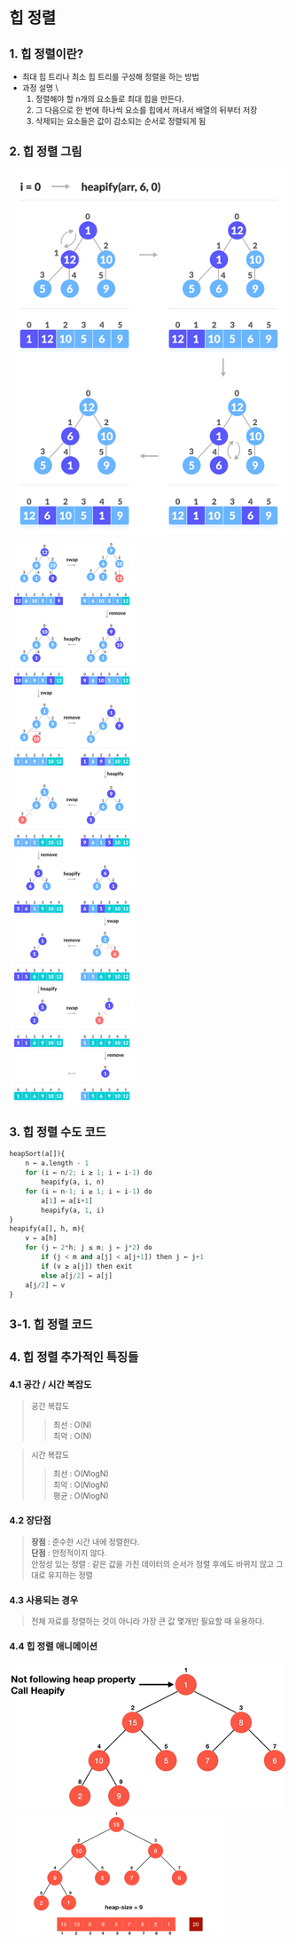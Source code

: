 힙 정렬 
====


## 1. 힙 정렬이란?
- 최대 힙 트리나 최소 힙 트리를 구성해 정렬을 하는 방법
- 과정 설명 \
    1. 정렬해야 할 n개의 요소들로 최대 힙을 만든다.
    2. 그 다음으로 한 번에 하나씩 요소를 힙에서 꺼내서 배열의 뒤부터 저장
    3. 삭제되는 요소들은 값이 감소되는 순서로 정렬되게 됨

## 2. 힙 정렬 그림
![Alt text](/imgs/heapsort1.png)
![Alt text](/imgs/heapsort2.png)


## 3. 힙 정렬 수도 코드
```python
heapSort(a[]){
    n ← a.length - 1
    for (i ← n/2; i ≥ 1; i ← i-1) do
        heapify(a, i, n)
    for (i ← n-1; i ≥ 1; i ← i-1) do
        a[1] ↔ a[i+1]
        heapify(a, 1, i)
}
heapify(a[], h, m){
    v ← a[h]
    for (j ← 2*h; j ≤ m; j ← j*2) do
        if (j < m and a[j] < a[j+1]) then j ← j+1
        if (v ≥ a[j]) then exit
        else a[j/2] ← a[j]
    a[j/2] ← v
}

```

## 3-1.  힙 정렬 코드

## 4. 힙 정렬 추가적인 특징들
### 4.1 공간 / 시간 복잡도
>공간 복잡도
> > 최선 : O(N) \
최악 : O(N)

>시간 복잡도
> >  최선 : O(𝑁logN) \
최악 : O(𝑁logN) \
평균 : O(𝑁logN)

### 4.2 장단점
> **장점** : 준수한 시간 내에 정렬한다. \
**단점** : 안정적이지 않다. \
안정성 있는 정렬 : 같은 값을 가진 데이터의 순서가 정렬 후에도 바뀌지 않고 그대로 유지하는 정렬

### 4.3 사용되는 경우
> 전체 자료를 정렬하는 것이 아니라 가장 큰 값 몇개만 필요할 때 유용하다.

### 4.4 힙 정렬 애니메이션
![힙 정렬](/imgs/heapsort_move1.gif)
![힙 정렬](/imgs/heapsort_move2.gif)